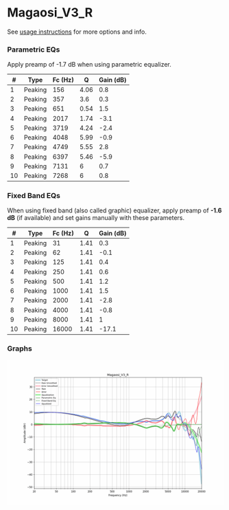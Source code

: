 # Magaosi_V3_R
See [usage instructions](https://github.com/jaakkopasanen/AutoEq#usage) for more options and info.

### Parametric EQs
Apply preamp of -1.7 dB when using parametric equalizer.

|   # | Type    |   Fc (Hz) |    Q |   Gain (dB) |
|-----|---------|-----------|------|-------------|
|   1 | Peaking |       156 | 4.06 |         0.8 |
|   2 | Peaking |       357 | 3.6  |         0.3 |
|   3 | Peaking |       651 | 0.54 |         1.5 |
|   4 | Peaking |      2017 | 1.74 |        -3.1 |
|   5 | Peaking |      3719 | 4.24 |        -2.4 |
|   6 | Peaking |      4048 | 5.99 |        -0.9 |
|   7 | Peaking |      4749 | 5.55 |         2.8 |
|   8 | Peaking |      6397 | 5.46 |        -5.9 |
|   9 | Peaking |      7131 | 6    |         0.7 |
|  10 | Peaking |      7268 | 6    |         0.8 |

### Fixed Band EQs
When using fixed band (also called graphic) equalizer, apply preamp of **-1.6 dB** (if available) and set gains manually with these parameters.

|   # | Type    |   Fc (Hz) |    Q |   Gain (dB) |
|-----|---------|-----------|------|-------------|
|   1 | Peaking |        31 | 1.41 |         0.3 |
|   2 | Peaking |        62 | 1.41 |        -0.1 |
|   3 | Peaking |       125 | 1.41 |         0.4 |
|   4 | Peaking |       250 | 1.41 |         0.6 |
|   5 | Peaking |       500 | 1.41 |         1.2 |
|   6 | Peaking |      1000 | 1.41 |         1.5 |
|   7 | Peaking |      2000 | 1.41 |        -2.8 |
|   8 | Peaking |      4000 | 1.41 |        -0.8 |
|   9 | Peaking |      8000 | 1.41 |         1   |
|  10 | Peaking |     16000 | 1.41 |       -17.1 |

### Graphs
![](./Magaosi_V3_R.png)
